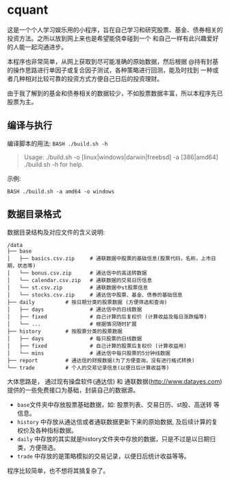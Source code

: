 # cquant

这是一个个人学习娱乐用的小程序，旨在自己学习和研究股票、基金、债券相关的投资方法。之所以放到网上来也是希望能侥幸碰到一个
和自己一样有此兴趣爱好的人能一起沟通进步。

本程序也非常简单，从网上获取到尽可能准确的原始数据，然后根据 @持有封基 的操作思路进行单因子或复合因子测试，各种策略进行回测，能及时找到
一种或者几种相对比较可靠的投资方式方便自己日后的投资理财。

由于我了解到的基金和债券相关的数据较少，不如股票数据丰富，所以本程序先已股票为主。

## 编译与执行

编译脚本的用法: `BASH ./build.sh -h`

>
> Usage: ./build.sh -o [linux|windows|darwin|freebsd] -a [386|amd64] <br />
>        ./build.sh -h for help.
>

示例:
```
BASH ./build.sh -a amd64 -o windows
```

## 数据目录格式

数据目录结构及对应文件的含义说明:

```
/data
├── base
│   ├── basics.csv.zip     # 通联数据中股票的基础信息(股票代码，名称，上市日期，状态等)
│   └── bonus.csv.zip      # 通达信中的高送转数据
│   └── calendar.csv.zip   # 通联数据的交易日历信息
│   └── st.csv.zip         # 通联数据中st股票信息
│   └── stocks.csv.zip     # 通达信中股票、基金、债券的基础信息
├── daily          # 按日期分类的股票数据 (方便筛选和查询)
│   ├── days               # 通达信中的日线数据
│   ├── fixed              # 自己计算的后复权价 (计算收益及每日涨跌幅等)
│   └── ...                # 根据情况随时扩展
├── history        # 按股票分类的股票数据
│   ├── days               # 每只股票的日线数据
│   ├── fixed              # 自己计算的股票后复权价 (计算收益用)
│   └── mins               # 通达信中每只股票的5分钟线数据
├── report         # 通达信的财报数据(为了方便查询，没有进行格式转换)
└── trade          # 个人的交易记录信息(以便日后计算收益等)
```

大体思路是， 通过现有操盘软件(通达信) 和 通联数据(http://www.datayes.com) 提供的一些免费接口为基础，封装自己的数据源。
* `base`文件夹中存放股票基础数据，如: 股票列表、交易日历、st股、高送转 等信息。
* `history` 中存放从通达信或者通联数据更新下来的原始数据, 及后续计算的复权价及各种指标数据。
* `daily` 中存放的其实就是history文件夹中存放的数据，只是不过是以日期归类，方便筛选。
* `trade` 中存放的是策略模拟的交易记录，以便日后统计收益等等。

程序比较简单，也不想将其搞复杂了。
